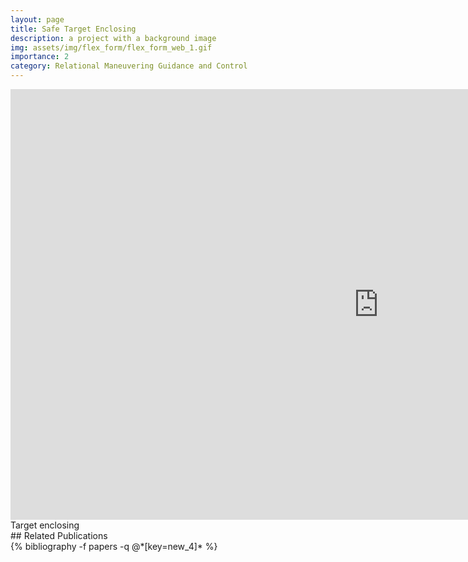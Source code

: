 ```yaml
---
layout: page
title: Safe Target Enclosing
description: a project with a background image
img: assets/img/flex_form/flex_form_web_1.gif
importance: 2
category: Relational Maneuvering Guidance and Control
---
```


<div class="row justify-content-sm-center">
    <iframe width="1177" height="689" src="https://www.youtube.com/embed/zmdImaB7bp0" title="Software-in-the-loop simulations with tuned autopilot" frameborder="0" allow="accelerometer; autoplay; clipboard-write; encrypted-media; gyroscope; picture-in-picture; web-share" referrerpolicy="strict-origin-when-cross-origin" allowfullscreen></iframe>
</div>
<div class="caption">
    Target enclosing   
</div>
## Related Publications
<div class="publications">
  {% bibliography -f papers -q @*[key=new_4]* %}  
</div>
